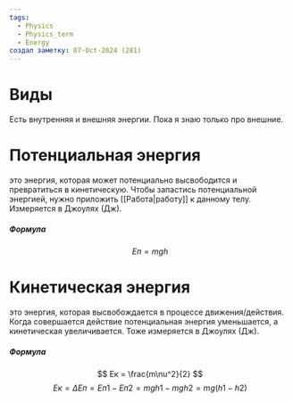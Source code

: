 ```yaml
---
tags:
  - Physics
  - Physics_term
  - Energy
создал заметку: 07-Oct-2024 (281)
---
```

# Виды
Есть внутренняя и внешняя энергии. Пока я знаю только про внешние.

# Потенциальная энергия
это энергия, которая может потенциально высвободится и превратиться в кинетическую. Чтобы запастись потенциальной энергией, нужно приложить [[Работа|работу]] к данному телу. Измеряется в Джоулях (Дж).
##### Формула
$$
Eп = mgh
$$

# Кинетическая энергия
это энергия, которая высвобождается в процессе движения/действия. Когда совершается действие потенциальная энергия уменьшается, а кинетическая увеличивается. Тоже измеряется в Джоулях (Дж).
##### Формула
$$
Eк = \frac{m\nu^2}{2}
$$
$$
Eк = \Delta Eп = Eп1 - Eп2 = mgh1 - mgh2 = mg(h1-h2)
$$